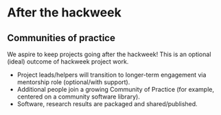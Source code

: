 # After the hackweek

## **Communities of practice**

We aspire to keep projects going after the hackweek! This is an optional (ideal) outcome of hackweek project work.

* Project leads/helpers will transition to longer-term engagement via mentorship role (optional/with support).
* Additional people join a growing Community of Practice (for example, centered on a community software library).
* Software, research results are packaged and shared/published.
